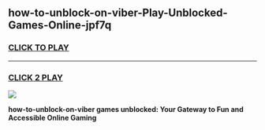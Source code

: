 
## how-to-unblock-on-viber-Play-Unblocked-Games-Online-jpf7q
<h3>
<a href="https://premium76.site?title=how-to-unblock-on-viber&ref=25A">CLICK TO PLAY</a></h3>
<hr>

<h3>
<a href="https://premium76.site?title=how-to-unblock-on-viber&ref=25A">CLICK 2 PLAY</a>
  
</h3>

<a href="https://premium76.site?title=how-to-unblock-on-viber&ref=25A"><img src="https://clearcache.store/games.png"></a>


**how-to-unblock-on-viber games unblocked: Your Gateway to Fun and Accessible Online Gaming**
